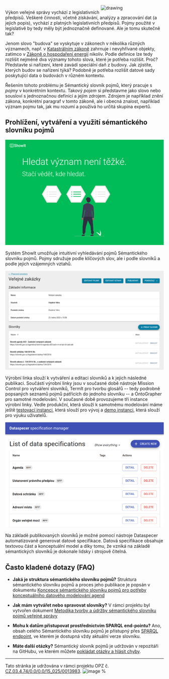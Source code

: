 <img src="https://user-images.githubusercontent.com/1140626/118179053-109e2c80-b435-11eb-9400-e960efecc284.png" alt="drawing" width="200" align="right"/>

Výkon veřejné správy vychází z legislativních předpisů. Veškeré činnosti, včetně získávání, analýzy a zpracování dat (a jejich popis), vychází z platných legislativních předpisů. Pojmy použité v legislativě by tedy měly být jednoznačně definované. Ale je tomu skutečně tak?

Jenom slovo "budova" se vyskytuje v zákonech v několika různých významech, např. v [Katastrálním zákoně](https://www.zakonyprolidi.cz/cs/2013-256#p2-1-l) zahrnuje i nevyhřívané objekty, zatímco v [Zákoně o hospodaření energií](https://www.zakonyprolidi.cz/cs/2000-406#p2-1-p) nikoliv. Podle definice lze tedy rozlišit nejméně dva významy tohoto slova, které je potřeba rozlišit. Proč? Představte si nařízení, které zavádí speciální daň z budovy. Jak zjistíte, kterých budov se nařízení týká? Podobně je potřeba rozlišit datové sady poskytující data o budovách v různém kontextu.

Řešením tohoto problému je Sémantický slovník pojmů, který pracuje s _pojmy_ v konkrétním kontextu. Takový _pojem_ si představme jako slovo nebo sousloví s jednoznačnou definicí a jejím zdrojem. Zdrojem je například znění zákona, konkrétní paragraf v tomto zákoně, ale i obecná znalost, například význam pojmu tak, jak mu rozumí a používá ho určitá skupina expertů.

<!-- _Pojem_ může být pojmenován pomocí synonym a _pojmy_ jsou mezi sebou propojeny prostřednictvím významových vazeb. Příkladem významové vazby je specializace, kdy _pojem_ "Budova" je speciálním případem _pojmu_ "Stavba", ale významovou vazbou je i vztah "budovy" a její vlastnosti (například "číslo popisné" je také _pojmem_). Tyto významové vazby umožňují odvozovat vlastnosti _pojmů_ a kontrolovat, že _pojmy_ nejsou ve vzájemném rozporu. -->

<!-- Datové typy a atrobuty popsané v [otevřených formálních normách](https://opendata.gov.cz/otev%C5%99en%C3%A9-form%C3%A1ln%C3%AD-normy:start) (OFN), jsou ve skutečnosti také reprezentovány pojmy z SSP. Např. OFN [Lidé a osoby](https://ofn.gov.cz/lid%C3%A9-a-osoby/2020-07-01/) definuje datovou strukturu pro popis osob. Vytvoříte-li záznam o osobě, bude se tím rozumět osoba ve smyslu [Zákona o základních registrech](https://www.zakonyprolidi.cz/cs/2009-111#p25), která bude reprezentována jako pojem [Osoba (Zákon o základních registrech)](https://slovník.gov.cz/legislativní/sbírka/111/2009/pojem/osoba). Ten má svojí lidsky čitelnou a strojově čitelnou reprezentaci a umožní tak uživatelům vašich dat tato data lépe nalézt, porozumět jim a integrovat do svých aplikací. Využití je ovšem mnohem širší - formální vazby v SSP umožňují třeba kontrolovat, zda jsou pojmy napříč legislativou používány konzistentně. Formální jazyky, ve kterých je sémantický slovník pojmů vyjádřen, umožňují na základě slovníků automatizovaně generovat konceptuální datových modelů (např. pro popis [datové architektury veřejné správy](https://archi.gov.cz/nar-dokument:architektonicke_uloziste_a_nastroj)), a to ve strojově čitelné podobě a s vazbou na konkrétní legislativu. -->

## Prohlížení, vytváření a využití sémantického slovníku pojmů

[![](showit.png)](https://slovník.gov.cz/prohlížíme/)

Systém ShowIt umožňuje intuitivní vyhledávání pojmů Sémantického slovníku pojmů. Pojmy sdružuje podle klíčových slov, ale i podle slovníků a podle jejich vzájemných vztahů.

[![](mission.png)](https://slovník.gov.cz/modelujeme/)

 Výrobní linka slouží k vytváření a editaci slovníků a k jejich následné publikaci. Součástí výrobní linky jsou v současné době nástroje Mission Control pro vytváření slovníků, TermIt pro tvorbu glosářů -- tedy podrobně popsaných seznamů pojmů patřících do jednoho slovníku -- a OntoGrapher pro samotné modelování. V současné době provozujeme tři instance výrobní linky. Vedle produkční, která slouží k samotnému modelování máme ještě [testovací instanci](https://slovník-test.mvcr.gov.cz/modelujeme/), která slouží pro vývoj a [demo instanci](https://onto.fel.cvut.cz/modelujeme/), která slouží pro výuku uživatelů.

[![](dataspecer.png)](https://slovník.gov.cz/generujeme/)

 Na základě publikovaných slovníků je možné pomocí nástroje Dataspecer automatizovaně generovat datové specifikace. Datová specifikace obsahuje textovou část a konceptuální model a díky tomu, že vzniká na základě sémantických slovníků je dokonale lidsky i strojově čitelná.

## Často kladené dotazy (FAQ)

* **Jaká je struktura sémantického slovníku pojmů?** Struktura sémantického slovníku pojmů a proces jeho publikace je popsán v dokumentu [Koncepce sémantického slovníku pojmů pro potřeby konceptuálního datového modelování agend](https://docs.google.com/document/d/1fm7Q75OtGw5G9RY4Y2KsIuFVvJFU34888Y3RaQMQtG8/edit?usp=sharing)

* **Jak mám vytvářet nebo spravovat slovníky?** V rámci projektu byl vytvořen dokument [Metodika tvorby a údržby sémantického slovníku pojmů veřejné správy](https://docs.google.com/document/d/1Kwrpv7HFBSIvem6hsajtCE_KeSdu8iVhOiQMNV7OxWE/edit?usp=sharing)

* **Mohu k datům přistupovat prostřednictvím SPARQL end-pointu?**
Ano, obsah celého Sémantického slovníku pojmů je přístupný přes [SPARQL endpoint](https://slovník.gov.cz/sparql), ve kterém je dostupná vždy aktuální verze slovníku.

* **Máte další otázky?** Sémantický slovník pojmů je udržován v repozitáři na GitHubu, ve kterém můžete [pokládat otázky a hlásit chyby](https://github.com/opendata-mvcr/ssp/issues).

----
Tato stránka je udržována v rámci projektu OPZ č. [CZ.03.4.74/0.0/0.0/15_025/0013983](https://esf2014.esfcr.cz/PublicPortal/Views/Projekty/Public/ProjektDetailPublicPage.aspx?action=get&datovySkladId=F5E162B2-15EC-4BBE-9ABD-066388F3D412).
![image](opz_logo.a20771c7.svg)
%
